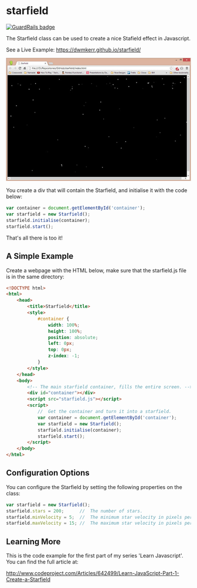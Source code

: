 # starfield

[![GuardRails badge](https://badges.production.guardrails.io/dwmkerr/starfield.svg)](https://www.guardrails.io)

The Starfield class can be used to create a nice Stafield effect in Javascript.

See a Live Example: https://dwmkerr.github.io/starfield/

[![Starfield Screenshot](./images/screenshot.jpg "Starfield Screenshot")](https://dwmkerr.github.io/starfield/)

You create a div that will contain the Starfield, and initialise it with the code below:

```js
var container = document.getElementById('container');
var starfield = new Starfield();
starfield.initialise(container);
starfield.start();
```

That's all there is too it!

## A Simple Example

Create a webpage with the HTML below, make sure that the starfield.js file is in the same directory:

```html
<!DOCTYPE html>
<html>
    <head>
        <title>Starfield</title>
        <style>
            #container {
                width: 100%;
                height: 100%;
                position: absolute;
                left: 0px;
                top: 0px;
                z-index: -1;
            }
        </style>
    </head>
    <body>
        <!-- The main starfield container, fills the entire screen. -->
        <div id="container"></div>
        <script src="starfield.js"></script>
        <script>
            //  Get the container and turn it into a starfield.
            var container = document.getElementById('container');
            var starfield = new Starfield();
            starfield.initialise(container);
            starfield.start();
        </script>
    </body>
</html>
```

## Configuration Options

You can configure the Starfield by setting the following properties on the class:

```js
var starfield = new Starfield();
starfield.stars = 200;      //  The number of stars.
starfield.minVelocity = 5;  //  The minimum star velocity in pixels per second.
starfield.maxVelocity = 15; //  The maximum star velocity in pixels per second.	
```

## Learning More

This is the code example for the first part of my series 'Learn Javascript'. You can find the full article at:

http://www.codeproject.com/Articles/642499/Learn-JavaScript-Part-1-Create-a-Starfield
